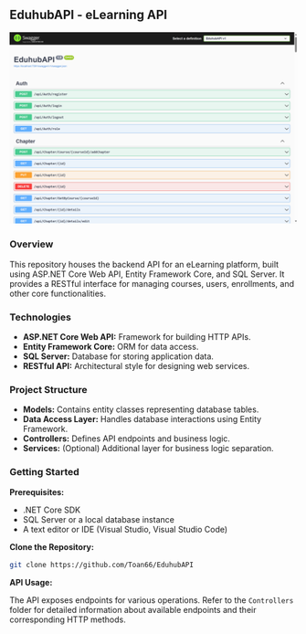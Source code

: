 ## EduhubAPI - eLearning API

![EduhubAPI](EduhubAPI.png)

### Overview

This repository houses the backend API for an eLearning platform, built using ASP.NET Core Web API, Entity Framework Core, and SQL Server. It provides a RESTful interface for managing courses, users, enrollments, and other core functionalities.

### Technologies

* **ASP.NET Core Web API:** Framework for building HTTP APIs.
* **Entity Framework Core:** ORM for data access.
* **SQL Server:** Database for storing application data.
* **RESTful API:** Architectural style for designing web services.

### Project Structure

* **Models:** Contains entity classes representing database tables.
* **Data Access Layer:** Handles database interactions using Entity Framework.
* **Controllers:** Defines API endpoints and business logic.
* **Services:** (Optional) Additional layer for business logic separation.

### Getting Started

**Prerequisites:**

* .NET Core SDK
* SQL Server or a local database instance
* A text editor or IDE (Visual Studio, Visual Studio Code)

**Clone the Repository:**

```bash
git clone https://github.com/Toan66/EduhubAPI
```

**API Usage:**

The API exposes endpoints for various operations. Refer to the `Controllers` folder for detailed information about available endpoints and their corresponding HTTP methods.